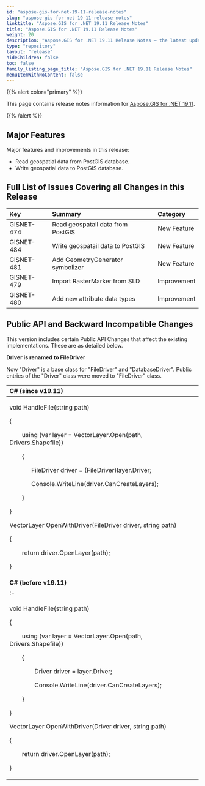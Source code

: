```yaml
---
id: "aspose-gis-for-net-19-11-release-notes"
slug: "aspose-gis-for-net-19-11-release-notes"
linktitle: "Aspose.GIS for .NET 19.11 Release Notes"
title: "Aspose.GIS for .NET 19.11 Release Notes"
weight: 20
description: "Aspose.GIS for .NET 19.11 Release Notes – the latest updates and fixes."
type: "repository"
layout: "release"
hideChildren: false
toc: false
family_listing_page_title: "Aspose.GIS for .NET 19.11 Release Notes"
menuItemWithNoContent: false
---
```


{{% alert color="primary" %}} 

This page contains release notes information for [Aspose.GIS for .NET 19.11](https://www.nuget.org/packages/Aspose.GIS/19.11.0).

{{% /alert %}} 
## **Major Features**
Major features and improvements in this release:

- Read geospatial data from PostGIS database.
- Write geospatial data to PostGIS database.
## **Full List of Issues Covering all Changes in this Release**

|**Key**|**Summary**|**Category**|
| :- | :- | :- |
|GISNET-474|Read geospatail data from PostGIS|New Feature|
|GISNET-484|Write geospatail data to PostGIS|New Feature|
|GISNET-481|Add GeometryGenerator symbolizer|New Feature|
|GISNET-479|Import RasterMarker from SLD|Improvement|
|GISNET-480|Add new attribute data types|Improvement|
## **Public API and Backward Incompatible Changes**
This version includes certain Public API Changes that affect the existing implementations. These are as detailed below.

**Driver is renamed to FileDriver**

Now "Driver" is a base class for "FileDriver" and "DatabaseDriver". Public entries of the "Driver" class were moved to "FileDriver" class.

|**C# (since v19.11)**|
| :- |
|<p>void HandleFile(string path)</p><p>{</p><p>`    `using (var layer = VectorLayer.Open(path, Drivers.Shapefile))</p><p>`    `{</p><p>`       `FileDriver driver = (FileDriver)layer.Driver;</p><p>`       `Console.WriteLine(driver.CanCreateLayers);</p><p>`    `}</p><p>}</p><p></p><p>VectorLayer OpenWithDriver(FileDriver driver, string path)</p><p>{</p><p>`    `return driver.OpenLayer(path);</p><p>}</p>|
|**C# (before v19.11)**|
| :- |
|<p>void HandleFile(string path)</p><p>{</p><p>`    `using (var layer = VectorLayer.Open(path, Drivers.Shapefile))</p><p>`    `{</p><p>`        `Driver driver = layer.Driver;</p><p>`        `Console.WriteLine(driver.CanCreateLayers);</p><p>`    `}</p><p>}</p><p></p><p>VectorLayer OpenWithDriver(Driver driver, string path)</p><p>{</p><p>`    `return driver.OpenLayer(path);</p><p>}</p>|

